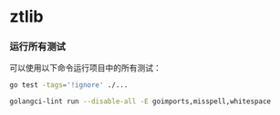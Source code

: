 # ztlib



### 运行所有测试
可以使用以下命令运行项目中的所有测试：

```sh
go test -tags='!ignore' ./...

golangci-lint run --disable-all -E goimports,misspell,whitespace
```